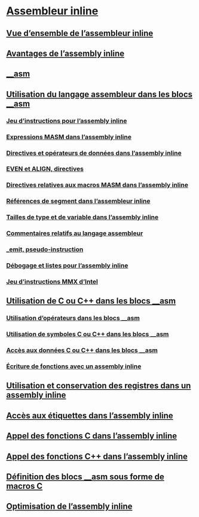 # [Assembleur inline](inline-assembler.md)
## [Vue d’ensemble de l’assembleur inline](inline-assembler-overview.md)
## [Avantages de l’assembly inline](advantages-of-inline-assembly.md)
## [__asm](asm.md)
## [Utilisation du langage assembleur dans les blocs __asm](using-assembly-language-in-asm-blocks.md)
### [Jeu d’instructions pour l’assembly inline](instruction-set-for-inline-assembly.md)
### [Expressions MASM dans l’assembly inline](masm-expressions-in-inline-assembly.md)
### [Directives et opérateurs de données dans l’assembly inline](data-directives-and-operators-in-inline-assembly.md)
### [EVEN et ALIGN, directives](even-and-align-directives.md)
### [Directives relatives aux macros MASM dans l’assembly inline](masm-macro-directives-in-inline-assembly.md)
### [Références de segment dans l’assembleur inline](segment-references-in-inline-assembly.md)
### [Tailles de type et de variable dans l’assembly inline](type-and-variable-sizes-in-inline-assembly.md)
### [Commentaires relatifs au langage assembleur](assembly-language-comments.md)
### [_emit, pseudo-instruction](emit-pseudoinstruction.md)
### [Débogage et listes pour l’assembly inline](debugging-and-listings-for-inline-assembly.md)
### [Jeu d’instructions MMX d’Intel](intel-s-mmx-instruction-set.md)
## [Utilisation de C ou C++ dans les blocs __asm](using-c-or-cpp-in-asm-blocks.md)
### [Utilisation d’opérateurs dans les blocs __asm](using-operators-in-asm-blocks.md)
### [Utilisation de symboles C ou C++ dans les blocs __asm](using-c-or-cpp-symbols-in-asm-blocks.md)
### [Accès aux données C ou C++ dans les blocs __asm](accessing-c-or-cpp-data-in-asm-blocks.md)
### [Écriture de fonctions avec un assembly inline](writing-functions-with-inline-assembly.md)
## [Utilisation et conservation des registres dans un assembly inline](using-and-preserving-registers-in-inline-assembly.md)
## [Accès aux étiquettes dans l’assembly inline](jumping-to-labels-in-inline-assembly.md)
## [Appel des fonctions C dans l’assembly inline](calling-c-functions-in-inline-assembly.md)
## [Appel des fonctions C++ dans l’assembly inline](calling-cpp-functions-in-inline-assembly.md)
## [Définition des blocs __asm sous forme de macros C](defining-asm-blocks-as-c-macros.md)
## [Optimisation de l’assembly inline](optimizing-inline-assembly.md)
